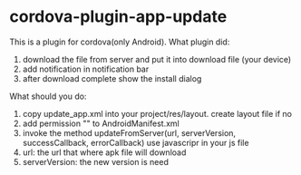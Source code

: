 # cordova-plugin-app-update
This is a plugin for cordova(only Android). What plugin did:
 1. download the file from server and put it into download file (your device)
 2. add notification in notification bar
 3. after download complete show the install dialog

What should you do:
 1. copy update_app.xml into your project/res/layout. create layout file if no
 2. add permission "<uses-permission android:name="android.permission.WRITE_EXTERNAL_STORAGE" />" to AndroidManifest.xml
 3. invoke the method updateFromServer(url, serverVersion, successCallback, errorCallback) use javascripr in your js file
 4. url: the url that where apk file will download
 5. serverVersion: the new version is need
